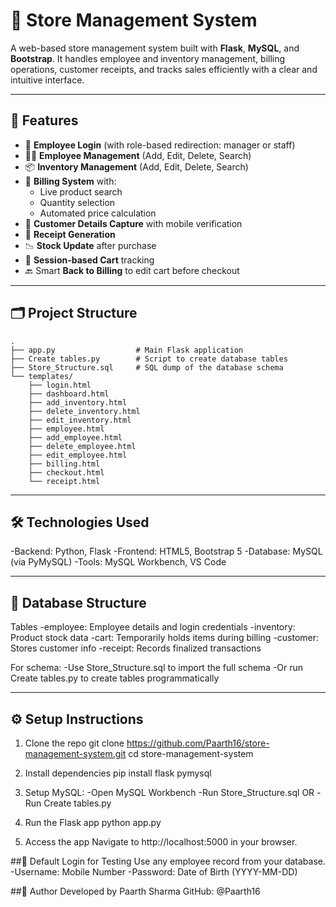 # 🛒 Store Management System

A web-based store management system built with **Flask**, **MySQL**, and **Bootstrap**. It handles employee and inventory management, billing operations, customer receipts, and tracks sales efficiently with a clear and intuitive interface.

---

## 🚀 Features

- 🔐 **Employee Login** (with role-based redirection: manager or staff)
- 👨‍💼 **Employee Management** (Add, Edit, Delete, Search)
- 📦 **Inventory Management** (Add, Edit, Delete, Search)
- 🧾 **Billing System** with:
  - Live product search
  - Quantity selection
  - Automated price calculation
- 📱 **Customer Details Capture** with mobile verification
- 🧾 **Receipt Generation**
- 📉 **Stock Update** after purchase
- 🧭 **Session-based Cart** tracking
- 🔙 Smart **Back to Billing** to edit cart before checkout

---

## 🗂️ Project Structure
```plaintext
.
├── app.py                  # Main Flask application
├── Create tables.py        # Script to create database tables
├── Store_Structure.sql     # SQL dump of the database schema
└── templates/
    ├── login.html
    ├── dashboard.html
    ├── add_inventory.html
    ├── delete_inventory.html
    ├── edit_inventory.html
    ├── employee.html
    ├── add_employee.html
    ├── delete_employee.html
    ├── edit_employee.html
    ├── billing.html
    ├── checkout.html
    └── receipt.html
```
---

## 🛠️ Technologies Used

-Backend: Python, Flask
-Frontend: HTML5, Bootstrap 5
-Database: MySQL (via PyMySQL)
-Tools: MySQL Workbench, VS Code

---

## 💽 Database Structure

Tables
-employee: Employee details and login credentials
-inventory: Product stock data
-cart: Temporarily holds items during billing
-customer: Stores customer info
-receipt: Records finalized transactions


For schema:
-Use Store_Structure.sql to import the full schema
-Or run Create tables.py to create tables programmatically

---

## ⚙️ Setup Instructions
1. Clone the repo
  git clone https://github.com/Paarth16/store-management-system.git
  cd store-management-system

2. Install dependencies
  pip install flask pymysql

3. Setup MySQL:
-Open MySQL Workbench
  -Run Store_Structure.sql 
  OR
-Run Create tables.py

4. Run the Flask app
  python app.py

5. Access the app
  Navigate to http://localhost:5000 in your browser.

##🧪 Default Login for Testing
Use any employee record from your database.
  -Username: Mobile Number
  -Password: Date of Birth (YYYY-MM-DD)

##📌 Author
Developed by Paarth Sharma
GitHub: @Paarth16

